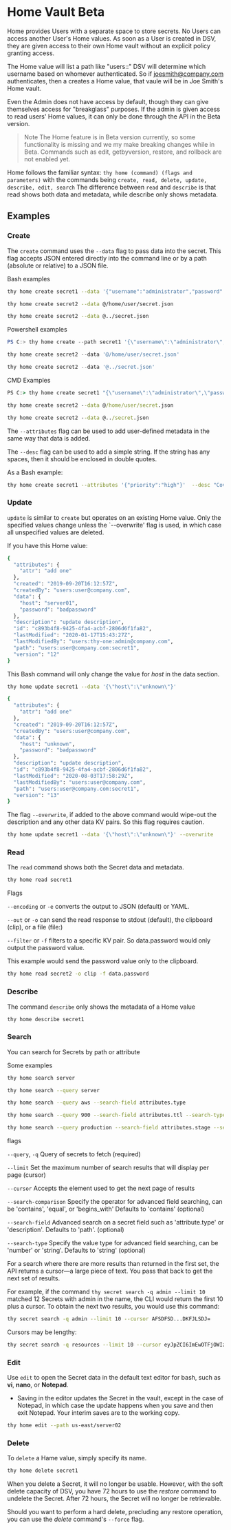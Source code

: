 [title]: # (Home - Beta)
[tags]: # (DevOps Secrets Vault,DSV,)
[priority]: # (4900)

# Home Vault Beta

Home provides Users with a separate space to store secrets.  No Users can access another User's Home values.  As soon as a User is created in DSV, they are given access to their own Home vault without an explicit policy granting access.

The Home value will list a path like "users:<username>:<secretname>"  DSV will determine which username based on whomever authenticated.  So if joesmith@company.com authenticates, then a creates a Home value, that vaule will be in Joe Smith's Home vault.

Even the Admin does not have access by default, though they can give themselves access for "breakglass" purposes. If the admin is given access to read users' Home values, it can only be done through the API in the Beta version.

>Note The Home feature is in Beta version currently, so some functionality is missing and we my make breaking changes while in Beta. Commands such as edit, getbyversion, restore, and rollback are not enabled yet.  



Home follows the familiar syntax:
`thy home (command) (flags and parameters)`  with the commands being `create, read, delete, update, describe, edit, search`  The difference between `read` and `describe` is that read shows both data and metadata, while describe only shows metadata.

## Examples

### Create

The `create` command uses the `--data` flag to pass data into the secret.  This flag accepts JSON entered directly into the command line or by a path (absolute or relative) to a JSON file.

Bash examples 

```BASH
thy home create secret1 --data '{"username":"administrator","password":"bash-secret"}'
```

```BASH
thy home create secret2 --data @/home/user/secret.json
```

```BASH
thy home create secret2 --data @../secret.json
```
Powershell examples

```PowerShell
PS C:> thy home create --path secret1 '{\"username\":\"administrator\",\"password\":\"powershell-secret\"}'
```

```PowerShell
thy home create secret2 --data '@/home/user/secret.json'
```

```PowerShell
thy home create secret2 --data '@../secret.json'
```
CMD Examples

```cmd
PS C:> thy home create secret1 "{\"username\":\"administrator\",\"password\":\"cmd-secret\"}"
```

```cmd
thy home create secret2 --data @/home/user/secret.json
```

```cmd
thy home create secret2 --data @../secret.json
```

The `--attributes` flag can be used to add user-defined metadata in the same way that data is added.

The `--desc` flag can be used to add a simple string.  If the string has any spaces, then it should be enclosed in double quotes.

As a Bash example:

```BASH
thy home create secret1 --attributes '{"priority":"high"}'  --desc "Covert Secret"
```

### Update

`update` is similar to `create` but operates on an existing Home value. Only the specified values change unless the `--overwrite' flag is used, in which case all unspecified values are deleted.

If you have this Home value:

``` bash
{
  "attributes": {
    "attr": "add one"
  },
  "created": "2019-09-20T16:12:57Z",
  "createdBy": "users:user@company.com",
  "data": {
    "host": "server01",
    "password": "badpassword"
  },
  "description": "update description",
  "id": "c893b4f8-9425-4fa4-acbf-2806d6f1fa82",
  "lastModified": "2020-01-17T15:43:27Z",
  "lastModifiedBy": "users:thy-one:admin@company.com",
  "path": "users:user@company.com:secret1",
  "version": "12"
}
```
This Bash command will only change the value for *host* in the data section.

``` bash
thy home update secret1 --data '{\"host\":\"unknown\"}'
```

``` bash
{
  "attributes": {
    "attr": "add one"
  },
  "created": "2019-09-20T16:12:57Z",
  "createdBy": "users:user@company.com",
  "data": {
    "host": "unknown",
    "password": "badpassword"
  },
  "description": "update description",
  "id": "c893b4f8-9425-4fa4-acbf-2806d6f1fa82",
  "lastModified": "2020-08-03T17:58:29Z",
  "lastModifiedBy": "users:user@company.com",
  "path": "users:user@company.com:secret1",
  "version": "13"
}
```

The flag `--overwrite`, if added to the above command would wipe-out the description and any other data KV pairs. So this flag requires caution.

``` bash
thy home update secret1 --data '{\"host\":\"unknown\"}' --overwrite
```

### Read

The `read` command shows both the Secret data and metadata.

```BASH
thy home read secret1 
```

Flags 

`--encoding` or `-e` converts the output to JSON (default) or YAML. 

`--out` or `-o` can send the read response to stdout (default), the clipboard (clip), or a file (file:<filename>)

`--filter` or `-f` filters to a specific KV pair.  So data.password would only output the password value.

This example would send the password value only to the clipboard.

```BASH
thy home read secret2 -o clip -f data.password
```

### Describe

The command `describe` only shows the metadata of a Home value

```BASH
thy home describe secret1 
```

### Search

You can search for Secrets by path or attribute

Some examples

``` bash
thy home search server

thy home search --query server

thy home search --query aws --search-field attributes.type

thy home search --query 900 --search-field attributes.ttl --search-type number

thy home search --query production --search-field attributes.stage --search-comparison equal
```

flags

`--query`, `-q`                Query of secrets to fetch (required)

`--limit`                      Set the maximum number of search results that will display per page (cursor)

`--cursor`                     Accepts the element used to get the next page of results

`--search-comparison`          Specify the operator for advanced field searching, can be 'contains', 'equal', or 'begins_with' Defaults to 'contains' (optional)

`--search-field`               Advanced search on a secret field such as 'attribute.type' or 'description'.  Defaults to 'path'. (optional)

`--search-type`                Specify the value type for advanced field searching, can be 'number' or 'string'. Defaults to 'string' (optional)


For a search where there are more results than returned in the first set, the API returns a cursor—a large piece of text. You pass that back to get the next set of results.

For example, if the command `thy secret search -q admin --limit 10` matched 12 Secrets with admin in the name, the CLI would return the first 10 plus a cursor. To obtain the next two results, you would use this command:

```BASH
thy secret search -q admin --limit 10 --cursor AFSDFSD...DKFJLSDJ=
```

Cursors may be lengthy:

```BASH
thy secret search -q resources --limit 10 --cursor eyJpZCI6ImEwOTFjOWIzLWE4MmQtNGRiYy1hYThiLTYxMDY0NDZhZjA3MSIsInBhdGgiOiIiLCJ2ZXJzaW9uIjoidi1jdXJyZW50IiwidHlwZSI6IiIsImxhdGVzdCI6MH0=
```

### Edit

Use `edit` to open the Secret data in the default text editor for bash, such as **vi**, **nano**, or **Notepad**.

* Saving in the editor updates the Secret in the vault, except in the case of Notepad, in which case the update happens when you save and then exit Notepad. Your interim saves are to the working copy.

```BASH
thy home edit --path us-east/server02
```

### Delete

To `delete` a Hame value, simply specify its name.

``` bash
thy home delete secret1
```

When you delete a Secret, it will no longer be usable. However, with the soft delete capacity of DSV, you have 72 hours to use the *restore* command to undelete the Secret. After 72 hours, the Secret will no longer be retrievable.

Should you want to perform a hard delete, precluding any restore operation, you can use the *delete* command's `--force` flag.

